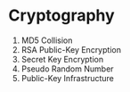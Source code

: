 # Cryptography 

1. MD5 Collision
2. RSA Public-Key Encryption
3. Secret Key Encryption
4. Pseudo Random Number
5. Public-Key Infrastructure
